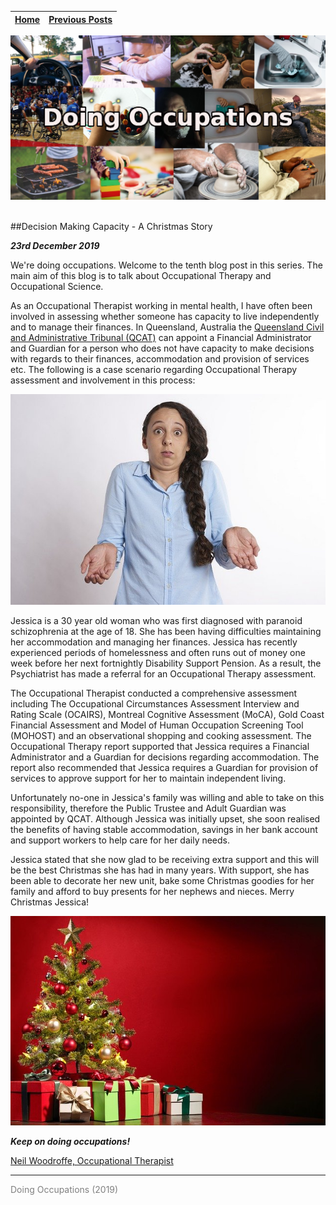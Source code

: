 
| [Home](../index.html) | [Previous Posts](../archive.html) |
| --------|--------|

<p align="center"><img src="img/doing_pic.jpg"></p>
<br>
##Decision Making Capacity - A Christmas Story

***23rd December 2019***

We're doing occupations. Welcome to the tenth blog post in this series. The main aim of this blog is to talk about Occupational Therapy and Occupational Science. 

As an Occupational Therapist working in mental health, I have often been involved in assessing whether someone has capacity to live independently and to manage their finances. In Queensland, Australia the [Queensland Civil and Administrative Tribunal (QCAT)](https://www.qcat.qld.gov.au/about-qcat) can appoint a Financial Administrator and Guardian for a person who does not have capacity to make decisions with regards to their finances, accommodation and provision of services etc. The following is a case scenario regarding Occupational Therapy assessment and involvement in this process:

 <p align="center"><img src="img/confused.jpg"></p>
 
Jessica is a 30 year old woman who was first diagnosed with paranoid schizophrenia at the age of 18. She has been having difficulties maintaining her accommodation and managing her finances. Jessica has recently experienced periods of homelessness and often runs out of money one week before her next fortnightly Disability Support Pension. As a result, the Psychiatrist has made a referral for an Occupational Therapy assessment.
 
The Occupational Therapist conducted a comprehensive assessment including The Occupational Circumstances Assessment Interview and Rating Scale (OCAIRS), Montreal Cognitive Assessment (MoCA), Gold Coast Financial Assessment and Model of Human Occupation Screening Tool (MOHOST) and an observational shopping and cooking assessment. The Occupational Therapy report supported that Jessica requires a Financial Administrator and a Guardian for decisions regarding accommodation. The report also recommended that Jessica requires a Guardian for provision of services to approve support for her to  maintain independent living.

Unfortunately no-one in Jessica's family was willing and able to take on this responsibility, therefore the Public Trustee and Adult Guardian was appointed by QCAT. Although Jessica was initially upset, she soon realised the benefits of having stable accommodation, savings in her bank account and support workers to help care for her daily needs. 

Jessica stated that she now glad to be receiving extra support and this will be the best Christmas she has had in many years. With support, she has been able to decorate her new unit, bake some Christmas goodies for her family and afford to buy presents for her nephews and nieces. Merry Christmas Jessica!

<p align="center"><img src="img/christmas.jpg"></p>
 
***Keep on doing occupations!***

[Neil Woodroffe, Occupational Therapist](../archive/meet_neil.html)

***
<p style="color: grey;"> Doing Occupations (2019) </p>
